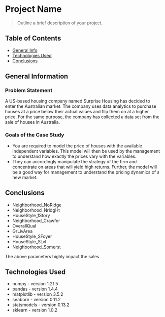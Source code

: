 # Project Name
> Outline a brief description of your project.


## Table of Contents
* [General Info](#general-information)
* [Technologies Used](#technologies-used)
* [Conclusions](#conclusions)

## General Information
### Problem Statement
A US-based housing company named Surprise Housing has decided to enter the Australian market. The company uses data analytics to purchase houses at a price below their actual values and flip them on at a higher price. For the same purpose, the company has collected a data set from the sale of houses in Australia. 

### Goals of the Case Study
- You are required to model the price of houses with the available independent variables. This model will then be used by the management to understand how exactly the prices vary with the variables.
- They can accordingly manipulate the strategy of the firm and concentrate on areas that will yield high returns. Further, the model will be a good way for management to understand the pricing dynamics of a new market.

## Conclusions
- Neighborhood_NoRidge
- Neighborhood_NridgHt
- HouseStyle_1Story   
- Neighborhood_Crawfor
- OverallQual         
- GrLivArea           
- HouseStyle_SFoyer   
- HouseStyle_SLvl     
- Neighborhood_Somerst

The above parameters highly impact the sales 

## Technologies Used
- numpy - version 1.21.5
- pandas - version 1.4.4
- matplotlib - version 3.5.2
- seaborn - version 0.11.2
- statsmodels - version 0.13.2
- sklearn - version 1.0.2
